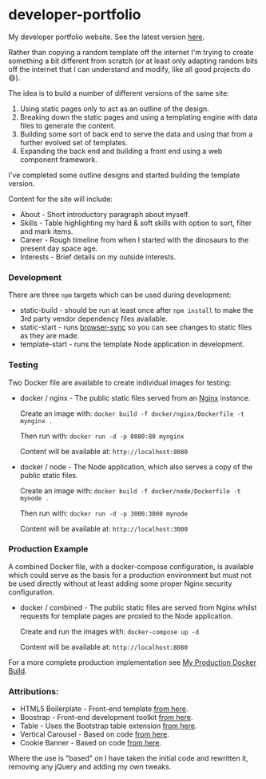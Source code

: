 # developer-portfolio

My developer portfolio website. See the latest version [here](https://ratjuggler.github.io/developer-portfolio/).

Rather than copying a random template off the internet I'm trying to create something a bit different from scratch (or at least 
only adapting random bits off the internet that I can understand and modify, like all good projects do 😄).

The idea is to build a number of different versions of the same site:

1. Using static pages only to act as an outline of the design. 
2. Breaking down the static pages and using a templating engine with data files to generate the content.
3. Building some sort of back end to serve the data and using that from a further evolved set of templates.
4. Expanding the back end and building a front end using a web component framework.

I've completed some outline designs and started building the template version.

Content for the site will include:

- About - Short introductory paragraph about myself.
- Skills - Table highlighting my hard & soft skills with option to sort, filter and mark items.
- Career - Rough timeline from when I started with the dinosaurs to the present day space age.
- Interests - Brief details on my outside interests. 

### Development

There are three `npm` targets which can be used during development:

- static-build - should be run at least once after `npm install` to make the 3rd party vendor dependency files available.
- static-start - runs [browser-sync](https://browsersync.io/) so you can see changes to static files as they are made.
- template-start - runs the template Node application in development.

### Testing

Two Docker file are available to create individual images for testing:
 
- docker / nginx - The public static files served from an [Nginx](https://www.nginx.com/) instance. 
  
  Create an image with: `docker build -f docker/nginx/Dockerfile -t mynginx .`
   
  Then run with: `docker run -d -p 8080:80 mynginx`

  Content will be available at: `http://localhost:8080`

- docker / node - The Node application, which also serves a copy of the public static files.
  
  Create an image with: `docker build -f docker/node/Dockerfile -t mynode .`

  Then run with: `docker run -d -p 3000:3000 mynode`

  Content will be available at: `http://localhost:3000`

### Production Example

A combined Docker file, with a docker-compose configuration, is available which could serve as the basis for a production
environment but must not be used directly without at least adding some proper Nginx security configuration.

- docker / combined - The public static files are served from Nginx whilst requests for template pages are proxied to the Node 
  application.
  
  Create and run the images with: `docker-compose up -d`

  Content will be available at: `http://localhost:8080`

For a more complete production implementation see [My Production Docker Build](https://github.com/RatJuggler/my-production-docker-build).

### Attributions:

- HTML5 Boilerplate - Front-end template [from here](https://html5boilerplate.com/).
- Boostrap - Front-end development toolkit [from here](https://getbootstrap.com/).
- Table - Uses the Bootstrap table extension [from here](https://bootstrap-table.com/).
- Vertical Carousel - Based on code [from here](https://www.codeply.com/p/JxZ8htyOFN).
- Cookie Banner - Based on code [from here](https://github.com/kolappannathan/bootstrap-cookie-banner).

Where the use is "based" on I have taken the initial code and rewritten it, removing any jQuery and adding my own tweaks.
